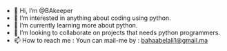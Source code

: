 - 👋 Hi, I’m @BAkeeper
- 👀 I’m interested in anything about coding using python.
- 🌱 I’m currently learning more about python.
- 💞️ I’m looking to collaborate on projects that needs python programmers.
- 📫 How to reach me :
      Youn can mail-me by : bahaabelali1@gmail.ma

<!---
BAkeeper/BAkeeper is a ✨ special ✨ repository because its `README.md` (this file) appears on your GitHub profile.
You can click the Preview link to take a look at your changes.
--->
